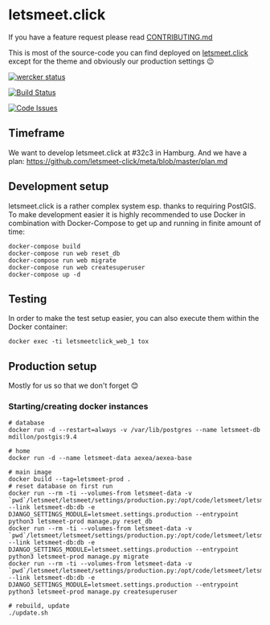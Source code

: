 # letsmeet.click

If you have a feature request please read
[CONTRIBUTING.md](https://github.com/letsmeet-click/letsmeet.click/blob/master/CONTRIBUTING.md)

This is most of the source-code you can find deployed on
[letsmeet.click](https://www.letsmeet.click/) except for the theme and
obviously our production settings 😉


[![wercker status](https://app.wercker.com/status/89b3339132593babc02214800fd00941/m "wercker status")](https://app.wercker.com/project/bykey/89b3339132593babc02214800fd00941)

[![Build Status](https://travis-ci.org/letsmeet-click/letsmeet.click.svg?branch=master)](https://travis-ci.org/letsmeet-click/letsmeet.click)

[![Code Issues](https://www.quantifiedcode.com/api/v1/project/11cf956b337f43abb2429dd08fbfe707/badge.svg)](https://www.quantifiedcode.com/app/project/11cf956b337f43abb2429dd08fbfe707)



## Timeframe

We want to develop letsmeet.click at #32c3 in Hamburg. And we have a plan:
https://github.com/letsmeet-click/meta/blob/master/plan.md


## Development setup

letsmeet.click is a rather complex system esp. thanks to requiring PostGIS. To
make development easier it is highly recommended to use Docker in combination
with Docker-Compose to get up and running in finite amount of time:

```
docker-compose build
docker-compose run web reset_db
docker-compose run web migrate
docker-compose run web createsuperuser
docker-compose up -d
```

## Testing

In order to make the test setup easier, you can also execute them within the
Docker container:

```
docker exec -ti letsmeetclick_web_1 tox
```

## Production setup

Mostly for us so that we don't forget 😊


### Starting/creating docker instances

```
# database
docker run -d --restart=always -v /var/lib/postgres --name letsmeet-db mdillon/postgis:9.4

# home
docker run -d --name letsmeet-data aexea/aexea-base

# main image
docker build --tag=letsmeet-prod .
# reset database on first run
docker run --rm -ti --volumes-from letsmeet-data -v `pwd`/letsmeet/letsmeet/settings/production.py:/opt/code/letsmeet/letsmeet/settings/production.py --link letsmeet-db:db -e DJANGO_SETTINGS_MODULE=letsmeet.settings.production --entrypoint python3 letsmeet-prod manage.py reset_db
docker run --rm -ti --volumes-from letsmeet-data -v `pwd`/letsmeet/letsmeet/settings/production.py:/opt/code/letsmeet/letsmeet/settings/production.py --link letsmeet-db:db -e DJANGO_SETTINGS_MODULE=letsmeet.settings.production --entrypoint python3 letsmeet-prod manage.py migrate
docker run --rm -ti --volumes-from letsmeet-data -v `pwd`/letsmeet/letsmeet/settings/production.py:/opt/code/letsmeet/letsmeet/settings/production.py --link letsmeet-db:db -e DJANGO_SETTINGS_MODULE=letsmeet.settings.production --entrypoint python3 letsmeet-prod manage.py createsuperuser

# rebuild, update
./update.sh
```
